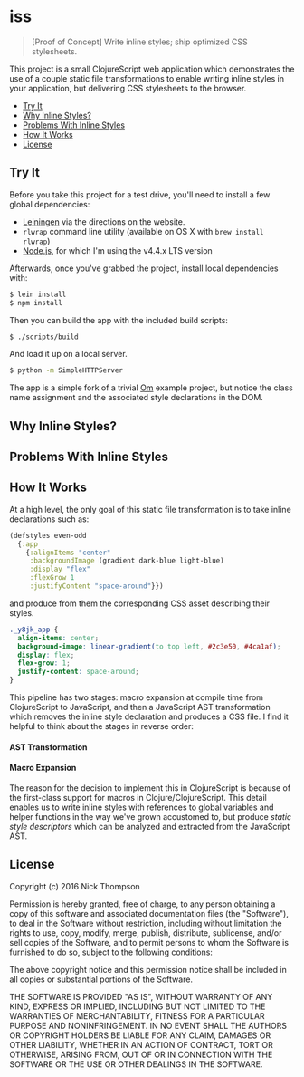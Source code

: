 # iss
> [Proof of Concept] Write inline styles; ship optimized CSS stylesheets.

This project is a small ClojureScript web application which demonstrates the use of
a couple static file transformations to enable writing inline styles in your application,
but delivering CSS stylesheets to the browser.

* [Try It](#try-it)
* [Why Inline Styles?](#why-inline-styles)
* [Problems With Inline Styles](#problems-with-inline-styles)
* [How It Works](#how-it-works)
* [License](#license)

## Try It

Before you take this project for a test drive, you'll need to install a few global dependencies:

* [Leiningen](http://leiningen.org/) via the directions on the website.
* `rlwrap` command line utility (available on OS X with `brew install rlwrap`)
* [Node.js](https://nodejs.org/en/blog/release/v4.4.0/), for which I'm using the v4.4.x LTS version

Afterwards, once you've grabbed the project, install local dependencies with:

```bash
$ lein install
$ npm install
```

Then you can build the app with the included build scripts:

```bash
$ ./scripts/build
```

And load it up on a local server.
```bash
$ python -m SimpleHTTPServer
```

The app is a simple fork of a trivial [Om](https://github.com/omcljs/om/) example project, but notice
the class name assignment and the associated style declarations in the DOM.

## Why Inline Styles?

## Problems With Inline Styles

## How It Works

At a high level, the only goal of this static file transformation is to take inline declarations such as:

```clojure
(defstyles even-odd
  {:app
    {:alignItems "center"
     :backgroundImage (gradient dark-blue light-blue)
     :display "flex"
     :flexGrow 1
     :justifyContent "space-around"}})
```

and produce from them the corresponding CSS asset describing their styles.

```css
._y8jk_app {
  align-items: center;
  background-image: linear-gradient(to top left, #2c3e50, #4ca1af);
  display: flex;
  flex-grow: 1;
  justify-content: space-around;
}
```

This pipeline has two stages: macro expansion at compile time from ClojureScript to JavaScript, and then a JavaScript AST
transformation which removes the inline style declaration and produces a CSS file. I find it helpful to think about the
stages in reverse order:

#### AST Transformation

#### Macro Expansion

The reason for the decision to implement this in ClojureScript is because of the first-class support for macros in
Clojure/ClojureScript. This detail enables us to write inline styles with references to global variables and helper
functions in the way we've grown accustomed to, but produce *static style descriptors* which can be analyzed and extracted
from the JavaScript AST.

## License

Copyright (c) 2016 Nick Thompson

Permission is hereby granted, free of charge, to any person
obtaining a copy of this software and associated documentation
files (the "Software"), to deal in the Software without
restriction, including without limitation the rights to use,
copy, modify, merge, publish, distribute, sublicense, and/or sell
copies of the Software, and to permit persons to whom the
Software is furnished to do so, subject to the following
conditions:

The above copyright notice and this permission notice shall be
included in all copies or substantial portions of the Software.

THE SOFTWARE IS PROVIDED "AS IS", WITHOUT WARRANTY OF ANY KIND,
EXPRESS OR IMPLIED, INCLUDING BUT NOT LIMITED TO THE WARRANTIES
OF MERCHANTABILITY, FITNESS FOR A PARTICULAR PURPOSE AND
NONINFRINGEMENT. IN NO EVENT SHALL THE AUTHORS OR COPYRIGHT
HOLDERS BE LIABLE FOR ANY CLAIM, DAMAGES OR OTHER LIABILITY,
WHETHER IN AN ACTION OF CONTRACT, TORT OR OTHERWISE, ARISING
FROM, OUT OF OR IN CONNECTION WITH THE SOFTWARE OR THE USE OR
OTHER DEALINGS IN THE SOFTWARE.
